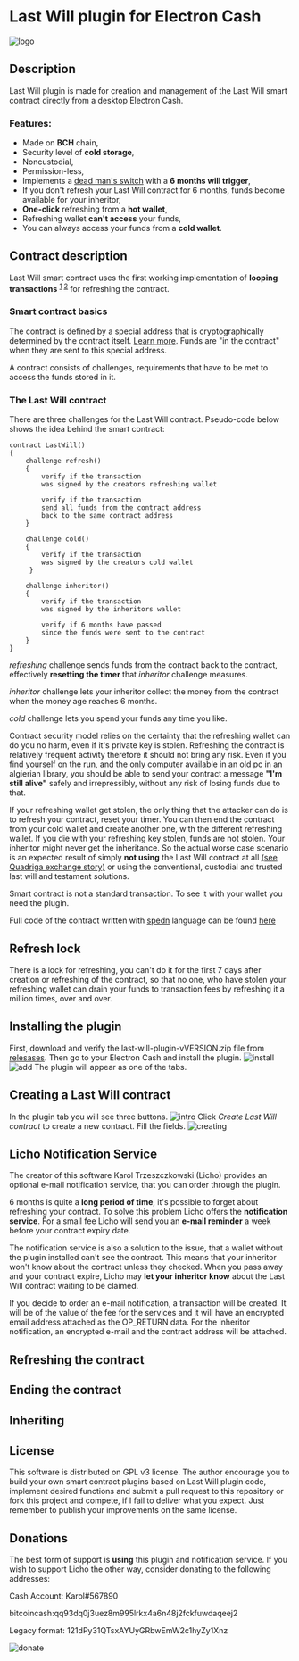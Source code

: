 # Last Will plugin for Electron Cash
![logo](/pictures/licho_logo.png)
## Description
Last Will plugin is made for creation and management of the Last Will smart contract directly from a desktop Electron Cash.

### Features:

* Made on **BCH** chain,
* Security level of **cold storage**,
* Noncustodial,
* Permission-less,
* Implements a [dead man's switch](https://en.wikipedia.org/wiki/Dead_man%27s_switch) with a **6 months will trigger**,
* If you don't refresh your Last Will contract for 6 months, funds become available for your inheritor,
* **One-click** refreshing from a **hot wallet**,
* Refreshing wallet **can't access** your funds,
* You can always access your funds from a **cold wallet**.


## Contract description

Last Will smart contract uses the first working implementation of **looping transactions** <sup>[1](https://honest.cash/pein_sama/spending-constraints-with-op_checkdatasig-172) [2](https://tobiasruck.com/content/lets-play-chess-on-bch/)</sup> for refreshing the contract.

### Smart contract basics
The contract is defined by a special address that is cryptographically determined by the contract itself. [Learn more](https://en.bitcoin.it/wiki/Pay_to_script_hash). Funds are "in the contract" when they are sent to this special address. 

A contract consists of challenges, requirements that have to be met to access the funds stored in it.


### The Last Will contract
There are three challenges for the Last Will contract. 
Pseudo-code below shows the idea behind the smart contract:
```
contract LastWill()
{
    challenge refresh()
    {
        verify if the transaction 
        was signed by the creators refreshing wallet
        
        verify if the transaction 
        send all funds from the contract address
        back to the same contract address
    }
    
    challenge cold()
    {
        verify if the transaction 
        was signed by the creators cold wallet
     }
     
    challenge inheritor()
    {
        verify if the transaction 
        was signed by the inheritors wallet

        verify if 6 months have passed 
        since the funds were sent to the contract
    }
}
```
*refreshing* challenge sends funds from the contract back to the contract, effectively **resetting the timer** that *inheritor* challenge measures.

*inheritor* challenge lets your inheritor collect the money from the contract when the money age reaches 6 months.

*cold* challenge lets you spend your funds any time you like.

Contract security model relies on the certainty that the refreshing wallet can do you no harm, even if it's private key is stolen. Refreshing the contract is relatively frequent activity therefore it should not bring any risk. Even if you find yourself on the run, and the only computer available in an old pc in an algierian library, you should be able to send your contract a message **"I'm still alive"** safely and irrepressibly, without any risk of losing funds due to that. 

If your refreshing wallet get stolen, the only thing that the attacker can do is to refresh your contract, reset your timer. You can then end the contract from your cold wallet and create another one, with the different refreshing wallet. If you die with your refreshing key stolen, funds are not stolen. Your inheritor might never get the inheritance. So the actual worse case scenario is an expected result of simply **not using** the Last Will contract at all [(see Quadriga exchange story)](https://www.bbc.com/news/world-us-canada-47203706) or using the conventional, custodial and trusted last will and testament solutions.

Smart contract is not a standard transaction. To see it with your wallet you need the plugin.

Full code of the contract written with [spedn](https://spedn.readthedocs.io/en/latest/index.html) language can be found [here](LastWill.spedn)

## Refresh lock

There is a lock for refreshing, you can't do it for the first 7 days after creation or refreshing of the contract, so that no one, who have stolen your refreshing wallet can drain your funds to transaction fees by refreshing it a million times, over and over.

## Installing the plugin
First, download and verify the last-will-plugin-vVERSION.zip file from [relesases](https://github.com/KarolTrzeszczkowski/Electron-Cash-Last-Will-Plugin/releases). Then go to your Electron Cash and install the plugin.
![install](/pictures/installing.png)
![add](/pictures/add_plugin.png)
The plugin will appear as one of the tabs.


## Creating a Last Will contract
In the plugin tab you will see three buttons.
![intro](/pictures/intro.png)
Click *Create Last Will contract* to create a new contract.
Fill the fields.
![creating](/pictures/creating.png)

## Licho Notification Service

The creator of this software Karol Trzeszczkowski (Licho) provides an optional e-mail notification service, that you can order through the plugin.

6 months is quite a **long period of time**, it's possible to forget about refreshing your contract. To solve this problem Licho offers the **notification service**. For a small fee Licho will send you an **e-mail reminder** a week before your contract expiry date.

The notification service is also a solution to the issue, that a wallet without the plugin installed can't see the contract. This means that your inheritor won't know about the contract unless they checked. When you pass away and your contract expire, Licho may **let your inheritor know** about the Last Will contract waiting to be claimed.

If you decide to order an e-mail notification, a transaction will be created. It will be of the value of the fee for the services and it will have an encrypted email address attached as the OP_RETURN data. For the inheritor notification, an encrypted e-mail and the contract address will be attached. 

## Refreshing the contract

## Ending the contract

## Inheriting

## License

This software is distributed on GPL v3 license. The author encourage you to build your own smart contract plugins based on Last Will plugin code, implement desired functions and submit a pull request to this repository or fork this project and compete, if I fail to deliver what you expect. Just remember to publish your improvements on the same license.

## Donations

The best form of support is **using** this plugin and notification service. If you wish to support Licho the other way, consider donating to the following addresses:

Cash Account: Karol#567890

bitcoincash:qq93dq0j3uez8m995lrkx4a6n48j2fckfuwdaqeej2

Legacy format: 121dPy31QTsxAYUyGRbwEmW2c1hyZy1Xnz

![donate](/pictures/donate.png)













